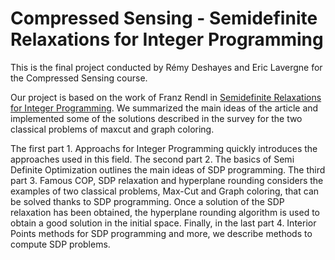 # Compressed Sensing - Semidefinite Relaxations for Integer Programming

This is the final project conducted by Rémy Deshayes and Eric Lavergne for the Compressed Sensing course.

Our project is based on the work of Franz Rendl in [Semidefinite Relaxations for Integer Programming](https://homepages.cwi.nl/~monique/ow-seminar-sdp/files/rendl_chapter.pdf).
We summarized the main ideas of the article and implemented some of the solutions described in the survey for the two classical problems of maxcut and graph coloring.

The first part 1. Approachs for Integer Programming quickly introduces the approaches used in this field.
The second part 2. The basics of Semi Definite Optimization outlines the main ideas of SDP programming.
The third part 3. Famous COP, SDP relaxation and hyperplane rounding considers the examples of two classical problems,
Max-Cut and Graph coloring, that can be solved thanks to SDP programming.
Once a solution of the SDP relaxation has been obtained, the hyperplane rounding algorithm is used to obtain a good solution in the initial space.
Finally, in the last part 4. Interior Points methods for SDP programming and more, we describe methods to compute SDP problems.
